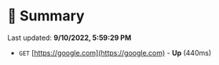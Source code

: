 # 📖 Summary
Last updated: **9/10/2022, 5:59:29 PM**

- `GET` [https://google.com](https://google.com) - **Up** (440ms)
